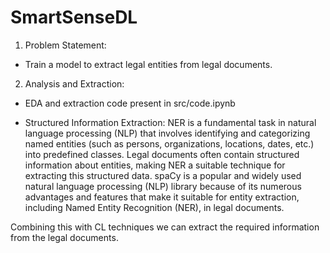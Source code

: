 # SmartSenseDL

1. Problem Statement:
- Train a model to extract legal entities from legal documents.

2. Analysis and Extraction:
- EDA and extraction code present in src/code.ipynb

- Structured Information Extraction: NER is a fundamental task in natural language processing (NLP) that involves identifying and categorizing named entities (such as persons, organizations, locations, dates, etc.) into predefined classes. Legal documents often contain structured information about entities, making NER a suitable technique for extracting this structured data.
spaCy is a popular and widely used natural language processing (NLP) library because of its numerous advantages and features that make it suitable for entity extraction, including Named Entity Recognition (NER), in legal documents.

Combining this with CL techniques we can extract the required information from the legal documents.